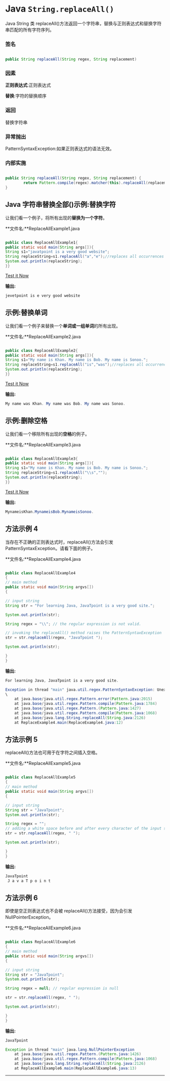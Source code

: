 # Java `String.replaceAll()`



Java String 类 replaceAll()方法返回一个字符串，替换与正则表达式和替换字符串匹配的所有字符序列。

### 签名

```java

public String replaceAll(String regex, String replacement)

```

### 因素

**正则表达式**:正则表达式

**替换**:字符的替换顺序

### 返回

替换字符串

### 异常抛出

PatternSyntaxException:如果正则表达式的语法无效。

### 内部实施

```java

public String replaceAll(String regex, String replacement) {
        return Pattern.compile(regex).matcher(this).replaceAll(replacement);
}

```

## Java 字符串替换全部()示例:替换字符

让我们看一个例子，将所有出现的**替换为一个字符**。

**文件名:**ReplaceAllExample1.java

```java

public class ReplaceAllExample1{
public static void main(String args[]){
String s1="javatpoint is a very good website";
String replaceString=s1.replaceAll("a","e");//replaces all occurrences of "a" to "e"
System.out.println(replaceString);
}}

```

[Test it Now](https://compiler.javatpoint.com/opr/test.jsp?filename=ReplaceAllExample1)

**输出:**

```java
jevetpoint is e very good website

```

## 示例:替换单词

让我们看一个例子来替换一个**单词或一组单词**的所有出现。

**文件名:**ReplaceAllExample2.java

```java

public class ReplaceAllExample2{
public static void main(String args[]){
String s1="My name is Khan. My name is Bob. My name is Sonoo.";
String replaceString=s1.replaceAll("is","was");//replaces all occurrences of "is" to "was"
System.out.println(replaceString);
}}

```

[Test it Now](https://compiler.javatpoint.com/opr/test.jsp?filename=ReplaceAllExample2)

**输出:**

```java
My name was Khan. My name was Bob. My name was Sonoo.

```

## 示例:删除空格

让我们看一个移除所有出现的**空格**的例子。

**文件名:**ReplaceAllExample3.java

```java

public class ReplaceAllExample3{
public static void main(String args[]){
String s1="My name is Khan. My name is Bob. My name is Sonoo.";
String replaceString=s1.replaceAll("\\s","");
System.out.println(replaceString);
}}

```

[Test it Now](https://compiler.javatpoint.com/opr/test.jsp?filename=ReplaceAllExample3)

**输出:**

```java
MynameisKhan.MynameisBob.MynameisSonoo.

```

## 方法示例 4

当存在不正确的正则表达式时，replaceAll()方法会引发 PatternSyntaxException。请看下面的例子。

**文件名:**ReplaceAllExample4.java

```java

public class ReplaceAllExample4 
{
// main method
public static void main(String argvs[])
{

// input string
String str = "For learning Java, JavaTpoint is a very good site.";

System.out.println(str);

String regex = "\\"; // the regular expression is not valid.

// invoking the replaceAll() method raises the PatternSyntaxException
str = str.replaceAll(regex, "JavaTpoint ");

System.out.println(str);

}
}

```

**输出:**

```java
For learning Java, JavaTpoint is a very good site.

Exception in thread "main" java.util.regex.PatternSyntaxException: Unexpected internal error near index 1
\
	at java.base/java.util.regex.Pattern.error(Pattern.java:2015)
	at java.base/java.util.regex.Pattern.compile(Pattern.java:1784)
	at java.base/java.util.regex.Pattern.(Pattern.java:1427)
	at java.base/java.util.regex.Pattern.compile(Pattern.java:1068)
	at java.base/java.lang.String.replaceAll(String.java:2126)
	at ReplaceExample4.main(ReplaceExample4.java:12) 
```

## 方法示例 5

replaceAll()方法也可用于在字符之间插入空格。

**文件名:**ReplaceAllExample5.java

```java

public class ReplaceAllExample5 
{
// main method
public static void main(String argvs[])
{

// input string
String str = "JavaTpoint";
System.out.println(str);

String regex = "";
// adding a white space before and after every character of the input string.
str = str.replaceAll(regex, " ");

System.out.println(str);

}
}

```

**输出:**

```java
JavaTpoint
 J a v a T p o i n t

```

## 方法示例 6

即使是空正则表达式也不会被 replaceAll()方法接受，因为会引发 NullPointerException。

**文件名:**ReplaceAllExample6.java

```java

public class ReplaceAllExample6 
{
// main method
public static void main(String argvs[])
{

// input string
String str = "JavaTpoint";
System.out.println(str);

String regex = null; // regular expression is null

str = str.replaceAll(regex, " ");

System.out.println(str);

}
}

```

**输出:**

```java
JavaTpoint

Exception in thread "main" java.lang.NullPointerException
	at java.base/java.util.regex.Pattern.(Pattern.java:1426)
	at java.base/java.util.regex.Pattern.compile(Pattern.java:1068)
	at java.base/java.lang.String.replaceAll(String.java:2126)
	at ReplaceAllExample6.main(ReplaceAllExample6.java:13) 
```

* * *
